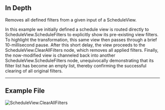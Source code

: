 ## In Depth
Removes all defined filters from a given input of a ScheduleView.

In this example we initially defined a schedule view is routed directly to ScheduleView.ScheduleFilters to explicitly show its pre-existing view filters. To highlight the transformation, this same view then passes through a brief 10-millisecond pause. After this short delay, the view proceeds to the ScheduleView.ClearAllFilters node, which removes all applied filters. Finally, the now-modified view is channeled back into another ScheduleView.ScheduleFilters node, unequivocally demonstrating that its filter list has become an empty list, thereby confirming the successful clearing of all original filters.
___
## Example File

![ScheduleView.ClearAllFilters](./Revit.Elements.Views.ScheduleView.ClearAllFilters_img.jpg)
